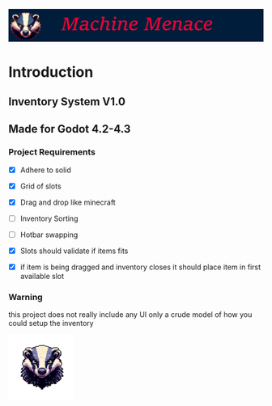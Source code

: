 ![banner](https://github.com/williamjseim/williamjseim/blob/main/Documentation/MarkdownBanner.png)
# Introduction
## Inventory System V1.0
## Made for Godot 4.2-4.3


### Project Requirements
* [x] Adhere to solid
* [x] Grid of slots
* [x] Drag and drop like minecraft
* [ ] Inventory Sorting
* [ ] Hotbar swapping
* [x] Slots should validate if items fits
* [x] if item is being dragged and inventory closes it should place item in first available slot


### Warning
this project does not really include any UI only a crude model of how you could setup the inventory

![Watermark](https://github.com/williamjseim/williamjseim/blob/main/Documentation/MarkDownWatermark.png)
